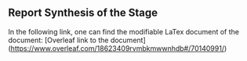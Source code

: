 ## Report Synthesis of the Stage

In the following link, one can find the modifiable LaTex document of the document: 
[Overleaf link to the document] (https://www.overleaf.com/18623409rvmbkmwwnhdb#/70140991/)
